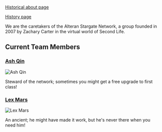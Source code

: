 <p><a href="https://www.alpha-fox.com/oldabout/">Historical about page</a></p>
<p><a href="https://www.alpha-fox.com/asn/history">History page</a></p>

<p>We are the caretakers of the Alteran Stargate Network, a group founded in 2007 by Zachary Carter in the virtual world of Second Life.


<h2>Current Team Members</h2>
<h3><a href="https://my.secondlife.com/ash.qin">Ash Qin</a></h3>
 <p><img src="http://images.alpha-fox.com/sl/ash.qin.png" alt="Ash Qin" title="Ash Qin" /></p>
 <p>Steward of the network; sometimes you might get a free upgrade to first class!</p>
<h3><a href="https://my.secondlife.com/lex.mars">Lex Mars</a></h3>
 <p><img src="http://images.alpha-fox.com/sl/lex.mars.png" alt="Lex Mars" title="Lex Mars" /></p>
 <p>An ancient; he might have made it work, but he's never there when you need him!</p>
 <p></p>
